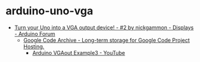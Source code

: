arduino-uno-vga
===============
- [Turn your Uno into a VGA output device! - #2 by nickgammon - Displays - Arduino Forum](https://forum.arduino.cc/t/turn-your-uno-into-a-vga-output-device/99969/2)
  - [Google Code Archive - Long-term storage for Google Code Project Hosting.](https://code.google.com/archive/p/arduino-vgaout/downloads)
    - [Arduino VGAout Example3 - YouTube](https://www.youtube.com/watch?v=W_3Ra9REQ9Y)
